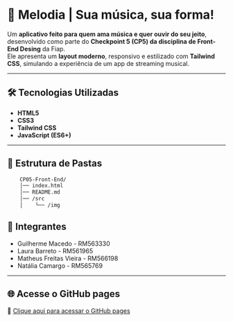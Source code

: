 # 🎵 Melodia | Sua música, sua forma!

Um **aplicativo feito para quem ama música e quer ouvir do seu jeito**, desenvolvido como parte do **Checkpoint 5 (CP5) da disciplina de Front-End Desing** da Fiap.  
Ele apresenta um **layout moderno**, responsivo e estilizado com **Tailwind CSS**, simulando a experiência de um app de streaming musical.

---


## 🛠️ Tecnologias Utilizadas  

- **HTML5**  
- **CSS3**  
- **Tailwind CSS**  
- **JavaScript (ES6+)**
  
---

## 📂 Estrutura de Pastas
  ``` bash
      CP05-Front-End/
      │── index.html
      │── README.md
      │── /src
      │    └── /img  
  ```

## 👥 Integrantes

- Guilherme Macedo - RM563330 
- Laura Barreto - RM561965
- Matheus Freitas Vieira - RM566198
- Natália Camargo - RM565769

---

## 🌐 Acesse o GitHub pages
🔗 [Clique aqui para acessar o GitHub pages](https://GuilhermeSM-0808.github.io/CP05-Front-End/)
